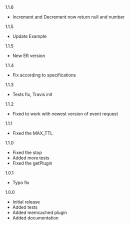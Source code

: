 1.1.6
- Increment and Decrement now return null and number

1.1.5
- Update Example

1.1.5
- New ER version

1.1.4
- Fix according to specifications

1.1.3
- Tests fix, Travis init 

1.1.2
- Fixed to work with newest version of event request

1.1.1
- Fixed the MAX_TTL

1.1.0
- Fixed the stop
- Added more tests
- Fixed the getPlugin

1.0.1
- Typo fix

1.0.0
- Initial release
- Added tests
- Added memcached plugin
- Added documentation
